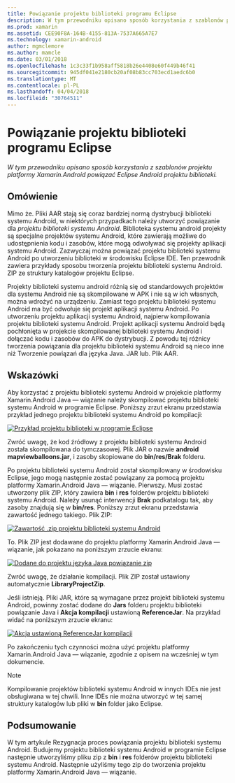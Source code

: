 ```yaml
---
title: Powiązanie projektu biblioteki programu Eclipse
description: W tym przewodniku opisano sposób korzystania z szablonów projektu platformy Xamarin.Android powiązać Eclipse Android projektu biblioteki.
ms.prod: xamarin
ms.assetid: CEE90F8A-164B-4155-813A-7537A665A7E7
ms.technology: xamarin-android
author: mgmclemore
ms.author: mamcle
ms.date: 03/01/2018
ms.openlocfilehash: 1c3c33f1b958aff5818b26e4408e60f449b46f41
ms.sourcegitcommit: 945df041e2180cb20af08b83cc703ecd1aedc6b0
ms.translationtype: MT
ms.contentlocale: pl-PL
ms.lasthandoff: 04/04/2018
ms.locfileid: "30764511"
---
```

# <a name="binding-an-eclipse-library-project"></a>Powiązanie projektu biblioteki programu Eclipse

_W tym przewodniku opisano sposób korzystania z szablonów projektu platformy Xamarin.Android powiązać Eclipse Android projektu biblioteki._


## <a name="overview"></a>Omówienie

Mimo że. Pliki AAR stają się coraz bardziej normą dystrybucji biblioteki systemu Android, w niektórych przypadkach należy utworzyć powiązanie dla *projektu biblioteki systemu Android*. Biblioteka systemu android projekty są specjalne projektów systemu Android, które zawierają możliwe do udostępnienia kodu i zasobów, które mogą odwoływać się projekty aplikacji systemu Android. Zazwyczaj można powiązać projektu biblioteki systemu Android po utworzeniu biblioteki w środowisku Eclipse IDE.
Ten przewodnik zawiera przykłady sposobu tworzenia projektu biblioteki systemu Android. ZIP ze struktury katalogów projektu Eclipse.

Projekty biblioteki systemu android różnią się od standardowych projektów dla systemu Android nie są skompilowane w APK i nie są w ich własnych, można wdrożyć na urządzeniu. Zamiast tego projektu biblioteki systemu Android ma być odwołuje się projekt aplikacji systemu Android. Po utworzeniu projektu aplikacji systemu Android, najpierw kompilowania projektu biblioteki systemu Android. Projekt aplikacji systemu Android będą pochłonięta w projekcie skompilowanej biblioteki systemu Android i dołączać kodu i zasobów do APK do dystrybucji. Z powodu tej różnicy tworzenia powiązania dla projektu biblioteki systemu Android są nieco inne niż Tworzenie powiązań dla języka Java. JAR lub. Plik AAR.



## <a name="walkthrough"></a>Wskazówki

Aby korzystać z projektu biblioteki systemu Android w projekcie platformy Xamarin.Android Java — wiązanie należy skompilować projektu biblioteki systemu Android w programie Eclipse. Poniższy zrzut ekranu przedstawia przykład jednego projektu biblioteki systemu Android po kompilacji: 

[![Przykład projektu biblioteki w programie Eclipse](binding-a-library-project-images/build-lib-in-eclipse.png)](binding-a-library-project-images/build-lib-in-eclipse.png#lightbox)

Zwróć uwagę, że kod źródłowy z projektu biblioteki systemu Android została skompilowana do tymczasowej. Plik JAR o nazwie **android mapviewballoons.jar**, i zasoby skopiowane do **bin/res/Brak** folderu. 

Po projektu biblioteki systemu Android został skompilowany w środowisku Eclipse, jego mogą następnie zostać powiązany za pomocą projektu platformy Xamarin.Android Java — wiązanie. Pierwszy. Musi zostać utworzony plik ZIP, który zawiera **bin** i **res** folderów projektu biblioteki systemu Android. Należy usunąć interwencji **Brak** podkatalogu tak, aby zasoby znajdują się w **bin/res**. Poniższy zrzut ekranu przedstawia zawartość jednego takiego. Plik ZIP: 

[![Zawartość .zip projektu biblioteki systemu Android](binding-a-library-project-images/contents-of-zip-file.png)](binding-a-library-project-images/contents-of-zip-file.png#lightbox)

To. Plik ZIP jest dodawane do projektu platformy Xamarin.Android Java — wiązanie, jak pokazano na poniższym zrzucie ekranu:

[![Dodane do projektu języka Java powiązanie zip](binding-a-library-project-images/zip-in-binding-project.png)](binding-a-library-project-images/zip-in-binding-project.png#lightbox)

Zwróć uwagę, że działanie kompilacji. Plik ZIP został ustawiony automatycznie **LibraryProjectZip**.

Jeśli istnieją. Pliki JAR, które są wymagane przez projekt biblioteki systemu Android, powinny zostać dodane do **Jars** folderu projektu biblioteki powiązanie Java i **Akcja kompilacji** ustawioną **ReferenceJar**. Na przykład widać na poniższym zrzucie ekranu: 

[![Akcja ustawioną ReferenceJar kompilacji](binding-a-library-project-images/set-to-referencejar.png)](binding-a-library-project-images/set-to-referencejar.png#lightbox)

Po zakończeniu tych czynności można użyć projektu platformy Xamarin.Android Java — wiązanie, zgodnie z opisem na wcześniej w tym dokumencie.

> [!NOTE]
> Kompilowanie projektów biblioteki systemu Android w innych IDEs nie jest obsługiwana w tej chwili. Inne IDEs nie można utworzyć w tej samej struktury katalogów lub pliki w **bin** folder jako Eclipse. 


## <a name="summary"></a>Podsumowanie

W tym artykule Rezygnacja proces powiązania projektu biblioteki systemu Android. Budujemy projektu biblioteki systemu Android w programie Eclipse następnie utworzyliśmy pliku zip z **bin** i **res** folderów projektu biblioteki systemu Android. Następnie użyliśmy tego zip do tworzenia projektu platformy Xamarin.Android Java — wiązanie. 

